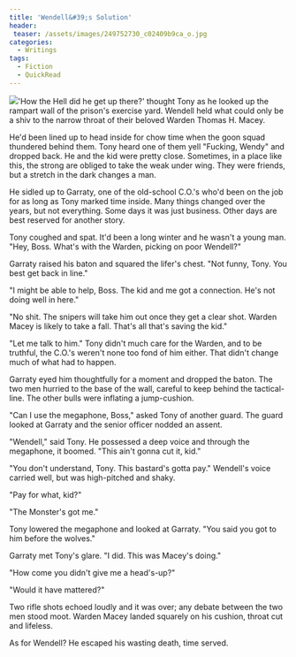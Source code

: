```yaml
---
title: 'Wendell&#39;s Solution'
header:
 teaser: /assets/images/249752730_c02409b9ca_o.jpg
categories:
  - Writings
tags:
  - Fiction
  - QuickRead
---
```

<img src="https://douglangille.github.io/assets/images/249752730_c02409b9ca_o.jpg">'How the Hell did he get up there?' thought Tony as he looked up the rampart wall of the prison's exercise yard. Wendell held what could only be a shiv to the narrow throat of their beloved Warden Thomas H. Macey.

He'd been lined up to head inside for chow time when the goon squad thundered behind them. Tony heard one of them yell "Fucking, Wendy" and dropped back. He and the kid were pretty close. Sometimes, in a place like this, the strong are obliged to take the weak under wing. They were friends, but a stretch in the dark changes a man.

He sidled up to Garraty, one of the old-school C.O.'s who'd been on the job for as long as Tony marked time inside. Many things changed over the years, but not everything. Some days it was just business. Other days are best reserved for another story.

Tony coughed and spat. It'd been a long winter and he wasn't a young man. "Hey, Boss. What's with the Warden, picking on poor Wendell?"

Garraty raised his baton and squared the lifer's chest. "Not funny, Tony. You best get back in line."

"I might be able to help, Boss. The kid and me got a connection. He's not doing well in here."

"No shit. The snipers will take him out once they get a clear shot. Warden Macey is likely to take a fall. That's all that's saving the kid."

"Let me talk to him." Tony didn't much care for the Warden, and to be truthful, the C.O.'s weren't none too fond of him either. That didn't change much of what had to happen.

Garraty eyed him thoughtfully for a moment and dropped the baton. The two men hurried to the base of the wall, careful to keep behind the tactical-line. The other bulls were inflating a jump-cushion.

"Can I use the megaphone, Boss," asked Tony of another guard. The guard looked at Garraty and the senior officer nodded an assent.

"Wendell," said Tony. He possessed a deep voice and through the megaphone, it boomed. "This ain't gonna cut it, kid."

"You don't understand, Tony. This bastard's gotta pay." Wendell's voice carried well, but was high-pitched and shaky.

"Pay for what, kid?"

"The Monster's got me."

Tony lowered the megaphone and looked at Garraty. "You said you got to him before the wolves."

Garraty met Tony's glare. "I did. This was Macey's doing."

"How come you didn't give me a head's-up?"

"Would it have mattered?"

Two rifle shots echoed loudly and it was over; any debate between the two men stood moot. Warden Macey landed squarely on his cushion, throat cut and lifeless.

As for Wendell? He escaped his wasting death, time served.